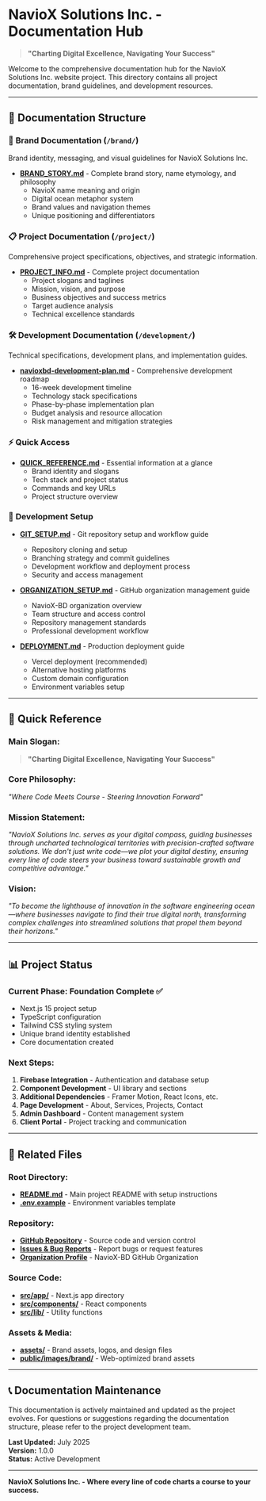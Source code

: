 # NavioX Solutions Inc. - Documentation Hub

> **"Charting Digital Excellence, Navigating Your Success"**

Welcome to the comprehensive documentation hub for the NavioX Solutions Inc. website project. This directory contains all project documentation, brand guidelines, and development resources.

---

## 📁 **Documentation Structure**

### 🎨 **Brand Documentation** (`/brand/`)

Brand identity, messaging, and visual guidelines for NavioX Solutions Inc.

- **[BRAND_STORY.md](./brand/BRAND_STORY.md)** - Complete brand story, name etymology, and philosophy
  - NavioX name meaning and origin
  - Digital ocean metaphor system
  - Brand values and navigation themes
  - Unique positioning and differentiators

### 📋 **Project Documentation** (`/project/`)

Comprehensive project specifications, objectives, and strategic information.

- **[PROJECT_INFO.md](./project/PROJECT_INFO.md)** - Complete project documentation
  - Project slogans and taglines
  - Mission, vision, and purpose
  - Business objectives and success metrics
  - Target audience analysis
  - Technical excellence standards

### 🛠️ **Development Documentation** (`/development/`)

Technical specifications, development plans, and implementation guides.

- **[navioxbd-development-plan.md](./development/navioxbd-development-plan.md)** - Comprehensive development roadmap
  - 16-week development timeline
  - Technology stack specifications
  - Phase-by-phase implementation plan
  - Budget analysis and resource allocation
  - Risk management and mitigation strategies

### ⚡ **Quick Access**

- **[QUICK_REFERENCE.md](./QUICK_REFERENCE.md)** - Essential information at a glance
  - Brand identity and slogans
  - Tech stack and project status
  - Commands and key URLs
  - Project structure overview

### 🔧 **Development Setup**

- **[GIT_SETUP.md](./GIT_SETUP.md)** - Git repository setup and workflow guide

  - Repository cloning and setup
  - Branching strategy and commit guidelines
  - Development workflow and deployment process
  - Security and access management

- **[ORGANIZATION_SETUP.md](./ORGANIZATION_SETUP.md)** - GitHub organization management guide

  - NavioX-BD organization overview
  - Team structure and access control
  - Repository management standards
  - Professional development workflow

- **[DEPLOYMENT.md](./DEPLOYMENT.md)** - Production deployment guide
  - Vercel deployment (recommended)
  - Alternative hosting platforms
  - Custom domain configuration
  - Environment variables setup

---

## 🎯 **Quick Reference**

### **Main Slogan:**

> **"Charting Digital Excellence, Navigating Your Success"**

### **Core Philosophy:**

_"Where Code Meets Course - Steering Innovation Forward"_

### **Mission Statement:**

_"NavioX Solutions Inc. serves as your digital compass, guiding businesses through uncharted technological territories with precision-crafted software solutions. We don't just write code—we plot your digital destiny, ensuring every line of code steers your business toward sustainable growth and competitive advantage."_

### **Vision:**

_"To become the lighthouse of innovation in the software engineering ocean—where businesses navigate to find their true digital north, transforming complex challenges into streamlined solutions that propel them beyond their horizons."_

---

## 📊 **Project Status**

### **Current Phase:** Foundation Complete ✅

- Next.js 15 project setup
- TypeScript configuration
- Tailwind CSS styling system
- Unique brand identity established
- Core documentation created

### **Next Steps:**

1. **Firebase Integration** - Authentication and database setup
2. **Component Development** - UI library and sections
3. **Additional Dependencies** - Framer Motion, React Icons, etc.
4. **Page Development** - About, Services, Projects, Contact
5. **Admin Dashboard** - Content management system
6. **Client Portal** - Project tracking and communication

---

## 🔗 **Related Files**

### **Root Directory:**

- **[README.md](../README.md)** - Main project README with setup instructions
- **[.env.example](../.env.example)** - Environment variables template

### **Repository:**

- **[GitHub Repository](https://github.com/NavioX-BD/NavioX)** - Source code and version control
- **[Issues & Bug Reports](https://github.com/NavioX-BD/NavioX/issues)** - Report bugs or request features
- **[Organization Profile](https://github.com/NavioX-BD)** - NavioX-BD GitHub Organization

### **Source Code:**

- **[src/app/](../src/app/)** - Next.js app directory
- **[src/components/](../src/components/)** - React components
- **[src/lib/](../src/lib/)** - Utility functions

### **Assets & Media:**

- **[assets/](../assets/)** - Brand assets, logos, and design files
- **[public/images/brand/](../public/images/brand/)** - Web-optimized brand assets

---

## 📞 **Documentation Maintenance**

This documentation is actively maintained and updated as the project evolves. For questions or suggestions regarding the documentation structure, please refer to the project development team.

**Last Updated:** July 2025  
**Version:** 1.0.0  
**Status:** Active Development

---

**NavioX Solutions Inc. - Where every line of code charts a course to your success.**
